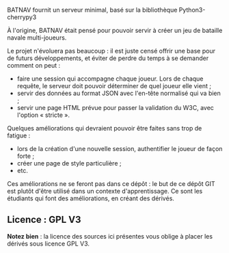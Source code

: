 BATNAV fournit un serveur minimal, basé sur la bibliothèque Python3-cherrypy3

À l'origine, BATNAV était pensé pour pouvoir servir à créer un jeu de
bataille navale multi-joueurs.

Le projet n'évoluera pas beaucoup : il est juste censé offrir une base
pour de futurs développements, et éviter de perdre du temps à se demander
comment on peut :
* faire une session qui accompagne chaque joueur. Lors de chaque requête, le serveur doit pouvoir déterminer de quel joueur elle vient ;
* servir des données au format JSON avec l'en-tête normalisé qui va bien ;
* servir une page HTML prévue pour passer la validation du W3C, avec l'option « stricte ».

Quelques améliorations qui devraient pouvoir être faites sans trop de fatigue :
* lors de la création d'une nouvelle session, authentifier le joueur de façon forte ;
* créer une page de style particulière ;
* etc.

Ces améliorations ne se feront pas dans ce dépôt : le but de ce dépôt GIT est plutôt d'être utilisé dans un contexte d'apprentissage. Ce sont les étudiants qui font des améliorations, en créant des dérivés. 

## Licence : GPL V3

**Notez bien** : la licence des sources ici présentes vous oblige à placer les dérivés sous licence GPL V3.